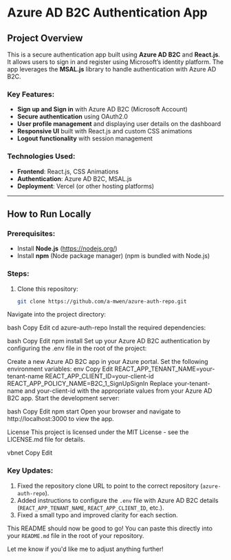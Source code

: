 # Azure AD B2C Authentication App

## Project Overview

This is a secure authentication app built using **Azure AD B2C** and **React.js**. It allows users to sign in and register using Microsoft’s identity platform. The app leverages the **MSAL.js** library to handle authentication with Azure AD B2C.

### **Key Features**:
- **Sign up and Sign in** with Azure AD B2C (Microsoft Account)
- **Secure authentication** using OAuth2.0
- **User profile management** and displaying user details on the dashboard
- **Responsive UI** built with React.js and custom CSS animations
- **Logout functionality** with session management

### **Technologies Used**:
- **Frontend**: React.js, CSS Animations
- **Authentication**: Azure AD B2C, MSAL.js
- **Deployment**: Vercel (or other hosting platforms)

---

## **How to Run Locally**

### Prerequisites:
- Install **Node.js** (https://nodejs.org/)
- Install **npm** (Node package manager) (npm is bundled with Node.js)

### Steps:
1. Clone this repository:
   ```bash
   git clone https://github.com/a-mwen/azure-auth-repo.git
Navigate into the project directory:

bash
Copy
Edit
cd azure-auth-repo
Install the required dependencies:

bash
Copy
Edit
npm install
Set up your Azure AD B2C authentication by configuring the .env file in the root of the project:

Create a new Azure AD B2C app in your Azure portal.
Set the following environment variables:
env
Copy
Edit
REACT_APP_TENANT_NAME=your-tenant-name
REACT_APP_CLIENT_ID=your-client-id
REACT_APP_POLICY_NAME=B2C_1_SignUpSignIn
Replace your-tenant-name and your-client-id with the appropriate values from your Azure AD B2C app.
Start the development server:

bash
Copy
Edit
npm start
Open your browser and navigate to http://localhost:3000 to view the app.

License
This project is licensed under the MIT License - see the LICENSE.md file for details.

vbnet
Copy
Edit

### Key Updates:
1. Fixed the repository clone URL to point to the correct repository (`azure-auth-repo`).
2. Added instructions to configure the `.env` file with Azure AD B2C details (`REACT_APP_TENANT_NAME`, `REACT_APP_CLIENT_ID`, etc.).
3. Fixed a small typo and improved clarity for each section.

This README should now be good to go! You can paste this directly into your `README.md` file in the root of your repository.

Let me know if you'd like me to adjust anything further!
